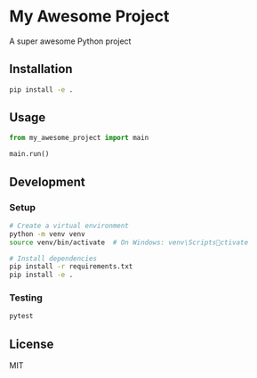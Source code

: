 # My Awesome Project

A super awesome Python project

## Installation

```bash
pip install -e .
```

## Usage

```python
from my_awesome_project import main

main.run()
```

## Development

### Setup

```bash
# Create a virtual environment
python -m venv venv
source venv/bin/activate  # On Windows: venv\Scriptsctivate

# Install dependencies
pip install -r requirements.txt
pip install -e .
```

### Testing

```bash
pytest
```

## License

MIT
